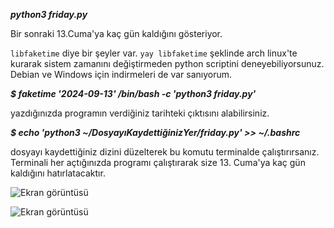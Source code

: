 ***python3 friday.py***

Bir sonraki 13.Cuma'ya kaç gün kaldığını gösteriyor.

```libfaketime``` diye bir şeyler var. ```yay libfaketime``` şeklinde arch linux'te kurarak sistem zamanını değiştirmeden python scriptini deneyebiliyorsunuz. Debian ve Windows için indirmeleri de var sanıyorum.

***$ faketime '2024-09-13' /bin/bash -c 'python3 friday.py'***

yazdığınızda programın verdiğiniz tarihteki çıktısını alabilirsiniz.

***$ echo 'python3 ~/DosyayıKaydettiğinizYer/friday.py' >> ~/.bashrc***

dosyayı kaydettiğiniz dizini düzelterek bu komutu terminalde çalıştırırsanız. Terminali her açtığınızda programı çalıştırarak size 13. Cuma'ya kaç gün kaldığını hatırlatacaktır.

![Ekran görüntüsü](https://github.com/metatronslove/cuma13/blob/main/Ekran%20görüntüsü_2024-08-03_13-06-32.png?raw=true "Ekran görüntüsü")

![Ekran görüntüsü](https://github.com/metatronslove/cuma13/blob/main/Ekran%20görüntüsü_2024-08-03_18-42-55.png?raw=true "Ekran görüntüsü")